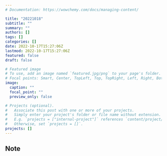 ```yaml
---
# Documentation: https://wowchemy.com/docs/managing-content/

title: "20221018"
subtitle: ""
summary: ""
authors: []
tags: []
categories: []
date: 2022-10-17T15:27:06Z
lastmod: 2022-10-17T15:27:06Z
featured: false
draft: false

# Featured image
# To use, add an image named `featured.jpg/png` to your page's folder.
# Focal points: Smart, Center, TopLeft, Top, TopRight, Left, Right, BottomLeft, Bottom, BottomRight.
image:
  caption: ""
  focal_point: ""
  preview_only: false

# Projects (optional).
#   Associate this post with one or more of your projects.
#   Simply enter your project's folder or file name without extension.
#   E.g. `projects = ["internal-project"]` references `content/project/deep-learning/index.md`.
#   Otherwise, set `projects = []`.
projects: []
---
```


## Note

